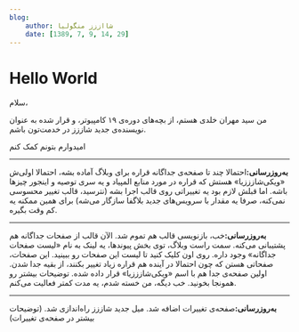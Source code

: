 ```yaml
---
blog:
    author: شااززز منگولیا
    date: [1389, 7, 9, 14, 29]
---
```

# Hello World

<div class="cnt">
سلام،<p>من سید مهران خلدی هستم، از بچه‌های دوره‌ی ۱۹ کامپیوتر، و قرار شده به عنوان نویسنده‌ی جدید شاززز در خدمت‌تون باشم.</p>
<p>امیدوارم بتونم کمک کنم</p>
<hr size="2" width="100%"/>
<p><strong>به‌روز‌رسانی:</strong>احتمالا چند تا صفحه‌ی جداگانه قراره برای وبلاگ آماده بشه، احتمالا اولی‌ش «ویکی‌شازززیا» هستش که قراره در مورد منابع المپیاد و یه سری توصیه و اینجور چیزها باشه. اما قبلش لازم بود یه تغییراتی روی قالب اجرا بشه (نترسید، قالب تغییر محسوسی نمی‌کنه، صرفا یه مقدار با سرویس‌های جدید بلاگفا سازگار می‌شه) برای همین ممکنه یه کم وقت بگیره.</p>
<hr size="2" width="100%"/>
<strong>به‌روز‌رسانی:</strong>خب، بازنویسی قالب هم تموم شد. الآن قالب از صفحات جداگانه هم پشتیبانی می‌کنه. سمت راست وبلاگ، توی بخش پیوندها، یه لینک به نام «لیست صفحات جداگانه» وجود داره. روی اون کلیک کنید تا لیست این صفحات رو ببینید. این صفحات، صفحاتی هستن که چون احتمالا در آینده هم قراره زیاد تغییر بکنند، از بقیه جدا شدن. اولین صفحه‌ی جدا هم با اسم «ویکی‌شازززیا» قرار داده شده. توضیحات بیشتر رو همونجا بخونید. خب دیگه، من خسته شدم، یه مدت کمتر فعالیت می‌کنم.<hr size="2" width="100%"/>
<p><strong>به‌روز‌رسانی:</strong>صفحه‌ی تغییرات اضافه شد. میل جدید شاززز راه‌اندازی شد. (توضیحات بیشتر در صفحه‌ی تغییرات)</p>
</div>
